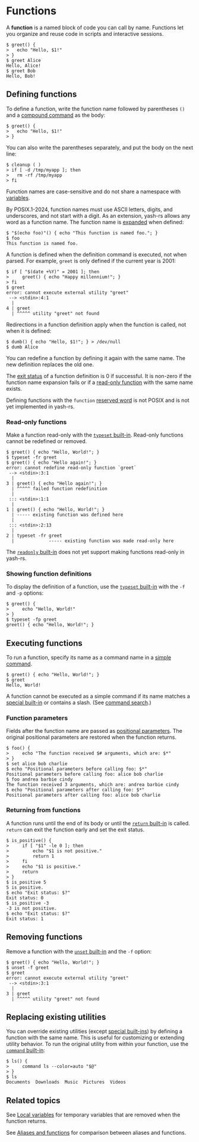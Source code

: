 # Functions

A **function** is a named block of code you can call by name. Functions let you organize and reuse code in scripts and interactive sessions.

```shell
$ greet() {
>   echo "Hello, $1!"
> }
$ greet Alice
Hello, Alice!
$ greet Bob
Hello, Bob!
```

## Defining functions

To define a function, write the function name followed by parentheses `()` and a [compound command](commands/index.html#commands-1) as the body:

```shell
$ greet() {
>   echo "Hello, $1!"
> }
```

You can also write the parentheses separately, and put the body on the next line:

```shell
$ cleanup ( )
> if [ -d /tmp/myapp ]; then
>   rm -rf /tmp/myapp
> fi
```

Function names are case-sensitive and do not share a namespace with [variables](parameters/variables.md).

By POSIX.1-2024, function names must use ASCII letters, digits, and underscores, and not start with a digit. As an extension, yash-rs allows any word as a function name. The function name is [expanded](words/index.html#word-expansion) when defined:

```shell
$ "$(echo foo)"() { echo "This function is named foo."; }
$ foo
This function is named foo.
```

A function is defined when the definition command is executed, not when parsed. For example, `greet` is only defined if the current year is 2001:

```shell
$ if [ "$(date +%Y)" = 2001 ]; then
>     greet() { echo "Happy millennium!"; }
> fi
$ greet
error: cannot execute external utility "greet"
 --> <stdin>:4:1
  |
4 | greet
  | ^^^^^ utility "greet" not found
```

Redirections in a function definition apply when the function is called, not when it is defined:

<!-- markdownlint-disable MD014 -->
```shell
$ dumb() { echo "Hello, $1!"; } > /dev/null
$ dumb Alice
```
<!-- markdownlint-enable MD014 -->

You can redefine a function by defining it again with the same name. The new definition replaces the old one.

The [exit status](commands/exit_status.md#exit-status) of a function definition is 0 if successful. It is non-zero if the function name expansion fails or if a [read-only function](#read-only-functions) with the same name exists.

Defining functions with the `function` [reserved word](words/keywords.md) is not POSIX and is not yet implemented in yash-rs.

### Read-only functions

Make a function read-only with the [`typeset` built-in](../builtins/typeset.md). Read-only functions cannot be redefined or removed.

```shell
$ greet() { echo "Hello, World!"; }
$ typeset -fr greet
$ greet() { echo "Hello again!"; }
error: cannot redefine read-only function `greet`
 --> <stdin>:3:1
  |
3 | greet() { echo "Hello again!"; }
  | ^^^^^ failed function redefinition
  |
 ::: <stdin>:1:1
  |
1 | greet() { echo "Hello, World!"; }
  | ----- existing function was defined here
  |
 ::: <stdin>:2:13
  |
2 | typeset -fr greet
  |             ----- existing function was made read-only here
```

The [`readonly` built-in](../builtins/readonly.md) does not yet support making functions read-only in yash-rs.

### Showing function definitions

To display the definition of a function, use the [`typeset` built-in](../builtins/typeset.md) with the `-f` and `-p` options:

```shell
$ greet() {
>     echo "Hello, World!"
> }
$ typeset -fp greet
greet() { echo "Hello, World!"; }
```

## Executing functions

To run a function, specify its name as a command name in a [simple command](commands/simple.md).

```shell
$ greet() { echo "Hello, World!"; }
$ greet
Hello, World!
```

A function cannot be executed as a simple command if its name matches a [special built-in](../builtins/index.html#special-built-ins) or contains a slash. (See [command search](commands/simple.md#command-search).)
<!-- TODO: Use the command built-in to call such functions -->

### Function parameters

Fields after the function name are passed as [positional parameters](parameters/positional.md). The original positional parameters are restored when the function returns.

```shell
$ foo() {
>     echo "The function received $# arguments, which are: $*"
> }
$ set alice bob charlie
$ echo "Positional parameters before calling foo: $*"
Positional parameters before calling foo: alice bob charlie
$ foo andrea barbie cindy
The function received 3 arguments, which are: andrea barbie cindy
$ echo "Positional parameters after calling foo: $*"
Positional parameters after calling foo: alice bob charlie
```

### Returning from functions

A function runs until the end of its body or until the [`return` built-in](../builtins/return.md) is called. `return` can exit the function early and set the exit status.

```shell
$ is_positive() {
>     if [ "$1" -le 0 ]; then
>         echo "$1 is not positive."
>         return 1
>     fi
>     echo "$1 is positive."
>     return
> }
$ is_positive 5
5 is positive.
$ echo "Exit status: $?"
Exit status: 0
$ is_positive -3
-3 is not positive.
$ echo "Exit status: $?"
Exit status: 1
```

## Removing functions

Remove a function with the [`unset` built-in](../builtins/unset.md) and the `-f` option:

```shell
$ greet() { echo "Hello, World!"; }
$ unset -f greet
$ greet
error: cannot execute external utility "greet"
 --> <stdin>:3:1
  |
3 | greet
  | ^^^^^ utility "greet" not found
```

## Replacing existing utilities

You can override existing utilities (except [special built-ins](../builtins/index.html#special-built-ins)) by defining a function with the same name. This is useful for customizing or extending utility behavior. To run the original utility from within your function, use the [`command` built-in](../builtins/command.md):

```shell,no_run
$ ls() {
>     command ls --color=auto "$@"
> }
$ ls
Documents  Downloads  Music  Pictures  Videos
```

## Related topics

See [Local variables](parameters/variables.md#local-variables) for temporary variables that are removed when the function returns.

See [Aliases and functions](aliases.md#aliases-and-functions) for comparison between aliases and functions.

